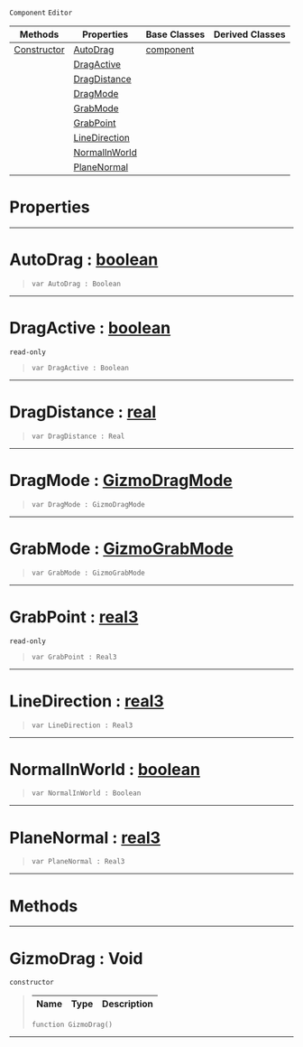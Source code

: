  `Component` `Editor`



|Methods|Properties|Base Classes|Derived Classes|
|---|---|---|---|
|[ Constructor](https://github.com/zeroengineteam/ZeroDocs/code_reference/class_reference/gizmodrag.markdown#gizmodrag-void)|[ AutoDrag](https://github.com/zeroengineteam/ZeroDocs/code_reference/class_reference/gizmodrag.markdown#autodrag-zero-engine-doc)|[component](https://github.com/zeroengineteam/ZeroDocs/code_reference/class_reference/component.markdown)| |
| |[ DragActive](https://github.com/zeroengineteam/ZeroDocs/code_reference/class_reference/gizmodrag.markdown#dragactive-zero-engine-d)| | |
| |[ DragDistance](https://github.com/zeroengineteam/ZeroDocs/code_reference/class_reference/gizmodrag.markdown#dragdistance-zero-engine)| | |
| |[ DragMode](https://github.com/zeroengineteam/ZeroDocs/code_reference/class_reference/gizmodrag.markdown#dragmode-zero-engine-doc)| | |
| |[ GrabMode](https://github.com/zeroengineteam/ZeroDocs/code_reference/class_reference/gizmodrag.markdown#grabmode-zero-engine-doc)| | |
| |[ GrabPoint](https://github.com/zeroengineteam/ZeroDocs/code_reference/class_reference/gizmodrag.markdown#grabpoint-zero-engine-do)| | |
| |[ LineDirection](https://github.com/zeroengineteam/ZeroDocs/code_reference/class_reference/gizmodrag.markdown#linedirection-zero-engin)| | |
| |[ NormalInWorld](https://github.com/zeroengineteam/ZeroDocs/code_reference/class_reference/gizmodrag.markdown#normalinworld-zero-engin)| | |
| |[ PlaneNormal](https://github.com/zeroengineteam/ZeroDocs/code_reference/class_reference/gizmodrag.markdown#planenormal-zero-engine)| | |


 #  Properties


---  
 #  AutoDrag : [boolean](https://github.com/zeroengineteam/ZeroDocs/code_reference/zilch_base_types/boolean.markdown)

> 
> ``` lang=cpp, name=Zilch
> var AutoDrag : Boolean


---  
 #  DragActive : [boolean](https://github.com/zeroengineteam/ZeroDocs/code_reference/zilch_base_types/boolean.markdown)

 `read-only`

> 
> ``` lang=cpp, name=Zilch
> var DragActive : Boolean


---  
 #  DragDistance : [real](https://github.com/zeroengineteam/ZeroDocs/code_reference/zilch_base_types/real.markdown)

> 
> ``` lang=cpp, name=Zilch
> var DragDistance : Real


---  
 #  DragMode : [GizmoDragMode](https://github.com/zeroengineteam/ZeroDocs/code_reference/enum_reference.markdown#gizmodragmode)

> 
> ``` lang=cpp, name=Zilch
> var DragMode : GizmoDragMode


---  
 #  GrabMode : [GizmoGrabMode](https://github.com/zeroengineteam/ZeroDocs/code_reference/enum_reference.markdown#gizmograbmode)

> 
> ``` lang=cpp, name=Zilch
> var GrabMode : GizmoGrabMode


---  
 #  GrabPoint : [real3](https://github.com/zeroengineteam/ZeroDocs/code_reference/zilch_base_types/real3.markdown)

 `read-only`

> 
> ``` lang=cpp, name=Zilch
> var GrabPoint : Real3


---  
 #  LineDirection : [real3](https://github.com/zeroengineteam/ZeroDocs/code_reference/zilch_base_types/real3.markdown)

> 
> ``` lang=cpp, name=Zilch
> var LineDirection : Real3


---  
 #  NormalInWorld : [boolean](https://github.com/zeroengineteam/ZeroDocs/code_reference/zilch_base_types/boolean.markdown)

> 
> ``` lang=cpp, name=Zilch
> var NormalInWorld : Boolean


---  
 #  PlaneNormal : [real3](https://github.com/zeroengineteam/ZeroDocs/code_reference/zilch_base_types/real3.markdown)

> 
> ``` lang=cpp, name=Zilch
> var PlaneNormal : Real3


---  
 #  Methods


---  
 #  GizmoDrag : Void

 `constructor`

> 
> |Name|Type|Description|
> |---|---|---|
> ``` lang=cpp, name=Zilch
> function GizmoDrag()
> ``` 


---  
 

 